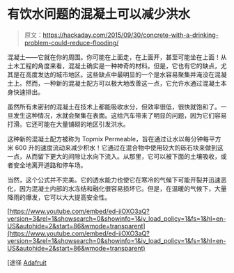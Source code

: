 # 有饮水问题的混凝土可以减少洪水

> 原文：<https://hackaday.com/2015/09/30/concrete-with-a-drinking-problem-could-reduce-flooding/>

混凝土——它就在你的周围。你可能在上面走，在上面开，甚至可能坐在上面！从土木工程的角度来看，混凝土确实是一种神奇的材料。但是，它也有它的缺点，尤其是在高度发达的城市地区。这些缺点中最明显的一个是水容易聚集并淹没在混凝土上。然而，一种新的混凝土配方可以极大地改善这一点，它允许水通过混凝土本身快速排出。

虽然所有未密封的混凝土在技术上都能吸收水分，但效率很低，很快就饱和了。一旦发生这种情况，水就会聚集在表面。这给汽车带来了明显的问题，因为它们容易打滑。它还可能在大量铺砌的地区引发洪水。

这种新的混凝土配方被称为 Topmix Permeable，旨在通过让水以每分钟每平方米 600 升的速度流动来减少积水！它通过在混合物中使用较大的砾石块来做到这一点，从而留下更大的间隙让水向下流入。从那里，它可以被下面的土壤吸收，或者安全地离开道路和停车场。

当然，这个公式并不完美。它的透水能力也使它在寒冷的气候下可能开裂并迅速恶化，因为混凝土内部的水冻结和融化很容易损坏它。但是，在温暖的气候下，大量降雨的爆发，它可以大大提高安全性。

 [https://www.youtube.com/embed/ed-jiOXO3aQ?version=3&rel=1&showsearch=0&showinfo=1&iv_load_policy=1&fs=1&hl=en-US&autohide=2&start=86&wmode=transparent](https://www.youtube.com/embed/ed-jiOXO3aQ?version=3&rel=1&showsearch=0&showinfo=1&iv_load_policy=1&fs=1&hl=en-US&autohide=2&start=86&wmode=transparent)



[途径 [Adafruit](https://blog.adafruit.com/2015/09/28/thirsty-concrete-absorbs-hundreds-of-gallons-of-water-in-minute/)